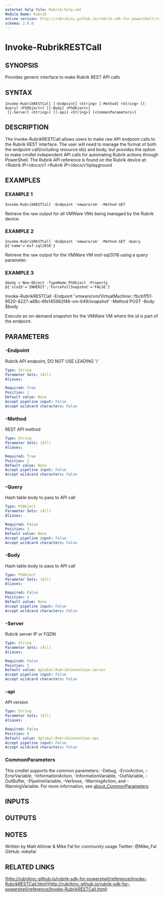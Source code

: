 ```yaml
---
external help file: Rubrik-help.xml
Module Name: Rubrik
online version: http://rubrikinc.github.io/rubrik-sdk-for-powershell/reference/Invoke-RubrikRESTCall.html
schema: 2.0.0
---
```


# Invoke-RubrikRESTCall

## SYNOPSIS
Provides generic interface to make Rubrik REST API calls

## SYNTAX

```
Invoke-RubrikRESTCall [-Endpoint] <String> [-Method] <String> [[-Query] <PSObject>] [[-Body] <PSObject>]
 [[-Server] <String>] [[-api] <String>] [<CommonParameters>]
```

## DESCRIPTION
The Invoke-RubrikRESTCall allows users to make raw API endpoint calls to the Rubrik REST interface.
The user
will need to manage the format of both the endpoint call(including resource ids) and body, but provides the
option to make cmdlet independent API calls for automating Rubrik actions through PowerShell.
The Rubrik API
reference is found on the Rubrik device at:
  \<Rubrik IP\>/docs/v1
  \<Rubrik IP\>/docs/v1/playground

## EXAMPLES

### EXAMPLE 1
```
Invoke-RubrikRESTCall -Endpoint 'vmware/vm' -Method GET
```

Retrieve the raw output for all VMWare VMs being managed by the Rubrik device.

### EXAMPLE 2
```
Invoke-RubrikRESTCall -Endpoint 'vmware/vm' -Method GET -Query @{'name'='msf-sql2016'}
```

Retrieve the raw output for the VMWare VM msf-sql2016 using a query parameter.

### EXAMPLE 3
```
$body = New-Object -TypeName PSObject -Property @{'slaID'='INHERIT';'ForceFullSnapshot'='FALSE'}
```

Invoke-RubrikRESTCall -Endpoint 'vmware/vm/VirtualMachine:::fbcb1f51-9520-4227-a68c-6fe145982f48-vm-649/snapshot' -Method POST -Body $body

Execute an on-demand snapshot for the VMWare VM where the id is part of the endpoint.

## PARAMETERS

### -Endpoint
Rubrik API endpoint, DO NOT USE LEADING '/'

```yaml
Type: String
Parameter Sets: (All)
Aliases:

Required: True
Position: 1
Default value: None
Accept pipeline input: False
Accept wildcard characters: False
```

### -Method
REST API method

```yaml
Type: String
Parameter Sets: (All)
Aliases:

Required: True
Position: 2
Default value: None
Accept pipeline input: False
Accept wildcard characters: False
```

### -Query
Hash table body to pass to API call

```yaml
Type: PSObject
Parameter Sets: (All)
Aliases:

Required: False
Position: 3
Default value: None
Accept pipeline input: False
Accept wildcard characters: False
```

### -Body
Hash table body to pass to API call

```yaml
Type: PSObject
Parameter Sets: (All)
Aliases:

Required: False
Position: 4
Default value: None
Accept pipeline input: False
Accept wildcard characters: False
```

### -Server
Rubrik server IP or FQDN

```yaml
Type: String
Parameter Sets: (All)
Aliases:

Required: False
Position: 5
Default value: $global:RubrikConnection.server
Accept pipeline input: False
Accept wildcard characters: False
```

### -api
API version

```yaml
Type: String
Parameter Sets: (All)
Aliases:

Required: False
Position: 6
Default value: $global:RubrikConnection.api
Accept pipeline input: False
Accept wildcard characters: False
```

### CommonParameters
This cmdlet supports the common parameters: -Debug, -ErrorAction, -ErrorVariable, -InformationAction, -InformationVariable, -OutVariable, -OutBuffer, -PipelineVariable, -Verbose, -WarningAction, and -WarningVariable. For more information, see [about_CommonParameters](http://go.microsoft.com/fwlink/?LinkID=113216).

## INPUTS

## OUTPUTS

## NOTES
Written by Matt Altimar & Mike Fal for community usage
Twitter: @Mike_Fal
GitHub: mikefal

## RELATED LINKS

[http://rubrikinc.github.io/rubrik-sdk-for-powershell/reference/Invoke-RubrikRESTCall.html](http://rubrikinc.github.io/rubrik-sdk-for-powershell/reference/Invoke-RubrikRESTCall.html)

